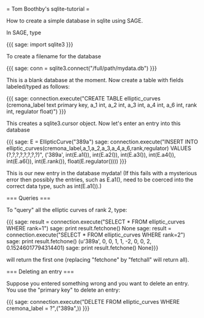 = Tom Boothby's sqlite-tutorial =

How to create a simple database in sqlite using SAGE.

In SAGE, type

{{{
sage: import sqlite3
}}}

To create a filename for the database

{{{
sage: conn = sqlite3.connect("/full/path/mydata.db")
}}}

This is a blank database at the moment.
Now create a table with fields labeled/typed as follows:

{{{
sage: connection.execute("CREATE TABLE elliptic_curves (cremona_label text primary key, a_1 int, a_2 int, a_3 int, a_4 int, a_6 int, rank int, regulator float)")
}}}

This creates a sqlite3.cursor object. Now let's enter an entry into this database

{{{
sage: E = EllipticCurve("389a")
sage: connection.execute("INSERT INTO elliptic_curves(cremona_label,a_1,a_2,a_3,a_4,a_6,rank,regulator) VALUES (?,?,?,?,?,?,?,?)", ('389a', int(E.a1()), int(E.a2()), int(E.a3()), int(E.a4()), int(E.a6()), int(E.rank()), float(E.regulator())))
}}}

This is our new entry in the database mydata! (If this fails with a mysterious error then possibly the entries, such as E.a1(), need to be coerced into the correct data type, such as int(E.a1()).)

=== Queries ===

To "query" all the elliptic curves of rank 2, type:

{{{
sage: result = connection.execute("SELECT * FROM elliptic_curves WHERE rank=1")
sage: print result.fetchone()
None
sage: result = connection.execute("SELECT * FROM elliptic_curves WHERE rank=2")
sage: print result.fetchone()
(u'389a', 0, 0, 1, 1, -2, 0, 0, 2, 0.15246017794314401)
sage: print result.fetchone()
None}}}

will return the first one (replacing "fetchone" by "fetchall" will return all).

=== Deleting an entry ===

Suppose you entered something wrong and you want to delete an 
entry. You use the "primary key" to delete an entry:

{{{
sage: connection.execute("DELETE FROM elliptic_curves WHERE cremona_label = ?",("389a",))
}}}
